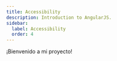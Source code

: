 ```yaml
---
title: Accessibility
description: Introduction to AngularJS.
sidebar:
  label: Accessibility
  order: 4
---
```


¡Bienvenido a mi proyecto!